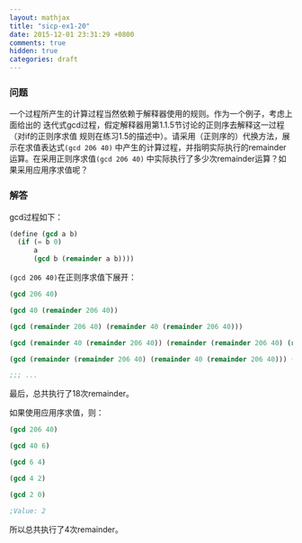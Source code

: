 ```yaml
---
layout: mathjax
title: "sicp-ex1-20"
date: 2015-12-01 23:31:29 +0800
comments: true
hidden: true
categories: draft
---
```


### 问题

一个过程所产生的计算过程当然依赖于解释器使用的规则。作为一个例子，考虑上面给出的
迭代式gcd过程，假定解释器用第1.1.5节讨论的正则序去解释这一过程（对if的正则序求值
规则在练习1.5的描述中）。请采用（正则序的）代换方法，展示在求值表达式`(gcd 206 40)`
中产生的计算过程，并指明实际执行的remainder运算。在采用正则序求值`(gcd 206 40)`
中实际执行了多少次remainder运算？如果采用应用序求值呢？

### 解答

gcd过程如下：

``` scheme
(define (gcd a b)
  (if (= b 0)
      a
      (gcd b (remainder a b))))
```

`(gcd 206 40)`在正则序求值下展开：

``` scheme
(gcd 206 40)

(gcd 40 (remainder 206 40))

(gcd (remainder 206 40) (remainder 40 (remainder 206 40)))

(gcd (remainder 40 (remainder 206 40)) (remainder (remainder 206 40) (remainder 40 (remainder 206 40))))

(gcd (remainder (remainder 206 40) (remainder 40 (remainder 206 40))) (remainder (remainder 40 (remainder 206 40)) (remainder (remainder 206 40) (remainder 40 (remainder 206 40)))))

;;; ...
```

最后，总共执行了18次remainder。

如果使用应用序求值，则：

``` scheme
(gcd 206 40)

(gcd 40 6)

(gcd 6 4)

(gcd 4 2)

(gcd 2 0)

;Value: 2
```

所以总共执行了4次remainder。
